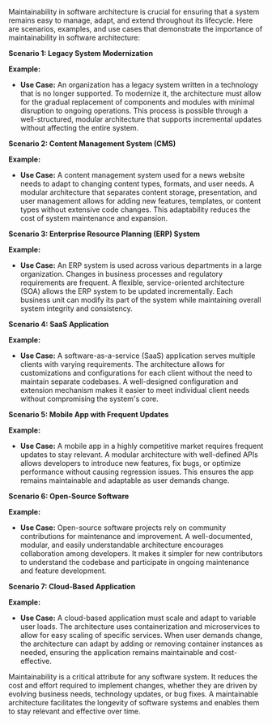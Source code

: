 Maintainability in software architecture is crucial for ensuring that a system remains easy to manage, adapt, and extend throughout its lifecycle. Here are scenarios, examples, and use cases that demonstrate the importance of maintainability in software architecture:

**Scenario 1: Legacy System Modernization**

**Example:**

- **Use Case:** An organization has a legacy system written in a technology that is no longer supported. To modernize it, the architecture must allow for the gradual replacement of components and modules with minimal disruption to ongoing operations. This process is possible through a well-structured, modular architecture that supports incremental updates without affecting the entire system.

**Scenario 2: Content Management System (CMS)**

**Example:**

- **Use Case:** A content management system used for a news website needs to adapt to changing content types, formats, and user needs. A modular architecture that separates content storage, presentation, and user management allows for adding new features, templates, or content types without extensive code changes. This adaptability reduces the cost of system maintenance and expansion.

**Scenario 3: Enterprise Resource Planning (ERP) System**

**Example:**

- **Use Case:** An ERP system is used across various departments in a large organization. Changes in business processes and regulatory requirements are frequent. A flexible, service-oriented architecture (SOA) allows the ERP system to be updated incrementally. Each business unit can modify its part of the system while maintaining overall system integrity and consistency.

**Scenario 4: SaaS Application**

**Example:**

- **Use Case:** A software-as-a-service (SaaS) application serves multiple clients with varying requirements. The architecture allows for customizations and configurations for each client without the need to maintain separate codebases. A well-designed configuration and extension mechanism makes it easier to meet individual client needs without compromising the system's core.

**Scenario 5: Mobile App with Frequent Updates**

**Example:**

- **Use Case:** A mobile app in a highly competitive market requires frequent updates to stay relevant. A modular architecture with well-defined APIs allows developers to introduce new features, fix bugs, or optimize performance without causing regression issues. This ensures the app remains maintainable and adaptable as user demands change.

**Scenario 6: Open-Source Software**

**Example:**

- **Use Case:** Open-source software projects rely on community contributions for maintenance and improvement. A well-documented, modular, and easily understandable architecture encourages collaboration among developers. It makes it simpler for new contributors to understand the codebase and participate in ongoing maintenance and feature development.

**Scenario 7: Cloud-Based Application**

**Example:**

- **Use Case:** A cloud-based application must scale and adapt to variable user loads. The architecture uses containerization and microservices to allow for easy scaling of specific services. When user demands change, the architecture can adapt by adding or removing container instances as needed, ensuring the application remains maintainable and cost-effective.

Maintainability is a critical attribute for any software system. It reduces the cost and effort required to implement changes, whether they are driven by evolving business needs, technology updates, or bug fixes. A maintainable architecture facilitates the longevity of software systems and enables them to stay relevant and effective over time.